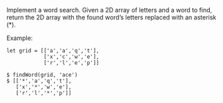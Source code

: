Implement a word search. Given a 2D array of letters and a word to find, return the 2D array with the found word’s letters replaced with an asterisk (*).

Example:
```
let grid = [['a','a','q','t'],
            ['x','c','w','e'],
            ['r','l','e','p']]

$ findWord(grid, 'ace')
$ [['*','a','q','t'],
   ['x','*','w','e'],
   ['r','l','*','p']]
```